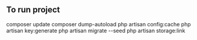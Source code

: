 
## To run project

composer update
composer dump-autoload
php artisan config:cache
php artisan key:generate
php artisan migrate --seed
php artisan storage:link
